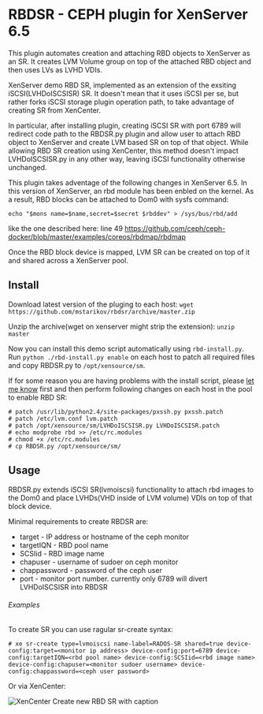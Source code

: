 # RBDSR - CEPH plugin for XenServer 6.5
This plugin automates creation and attaching RBD objects to XenServer as an SR. It creates LVM Volume group on top of the attached RBD object and then uses LVs as LVHD VDIs.

XenServer demo RBD SR, implemented as an extension of the exsiting iSCSI(LVHDoISCSISR) SR. It doesn't mean that it uses iSCSI per se, but rather forks iSCSI storage plugin operation path, to take advantage of creating SR from XenCenter.

In particular, after installing plugin, creating iSCSI SR with port 6789 will redirect code path to the RBDSR.py plugin and allow user to attach RBD object to XenServer and create LVM based SR on top of that object. While allowing RBD SR creation using XenCenter, this method doesn't impact LVHDoISCSISR.py in any other way, leaving iSCSI functionality otherwise unchanged. 

This plugin takes adventage of the following changes in XenServer 6.5. In this version of XenServer, an rbd module has been enbled on the kernel. As a result, RBD blocks can be attached to Dom0 with sysfs command:

```echo "$mons name=$name,secret=$secret $rbddev" > /sys/bus/rbd/add```

like the one described here: line 49 https://github.com/ceph/ceph-docker/blob/master/examples/coreos/rbdmap/rbdmap

Once the RBD block device is mapped, LVM SR can be created on top of it and shared across a XenServer pool.

## Install
Download latest version of the pluging to each host: `wget https://github.com/mstarikov/rbdsr/archive/master.zip`

Unzip the archive(wget on xenserver might strip the extension): `unzip master`

Now you can install this demo script automatically using `rbd-install.py`. 
Run `python ./rbd-install.py enable` on each host to patch all required files and copy RBDSR.py to `/opt/xensource/sm`.

If for some reason you are having problems with the install script, please [let me know](mailto:mr.mark.starikov@gmail.com) first and then perform following changes on each host in the pool to enable RBD SR:
```
# patch /usr/lib/python2.4/site-packages/pxssh.py pxssh.patch
# patch /etc/lvm.conf lvm.patch
# patch /opt/xensource/sm/LVHDoISCSISR.py LVHDoISCSISR.patch
# echo modprobe rbd >> /etc/rc.modules 
# chmod +x /etc/rc.modules
# cp RBDSR.py /opt/xensource/sm/
```
## Usage

RBDSR.py extends iSCSI SR(lvmoiscsi) functionality to attach rbd images to the Dom0 and place LVHDs(VHD inside of LVM volume) VDIs on top of that block device.

Minimal requirements to create RBDSR are:
* target - IP address or hostname of the ceph monitor
* targetIQN - RBD pool name
* SCSIid - RBD image name
* chapuser - username of sudoer on ceph monitor
* chappassword - password of the ceph user
* port - monitor port number. currently only 6789 will divert LVHDoISCSISR into RBDSR

###### Examples
To create SR you can use ragular sr-create syntax:
```
# xe sr-create type=lvmoiscsi name-label=RADOS-SR shared=true device-config:target=<monitor ip address> device-config:port=6789 device-config:targetIQN=<rbd pool name> device-config:SCSIid=<rbd image name> device-config:chapuser=<monitor sudoer username> device-config:chappassword=<ceph user password>
```
Or via XenCenter:

![XenCenter Create new RBD SR with caption](https://cloud.githubusercontent.com/assets/15868352/11228256/83176bc8-8ddf-11e5-9394-3a533f1ccf1b.png)
